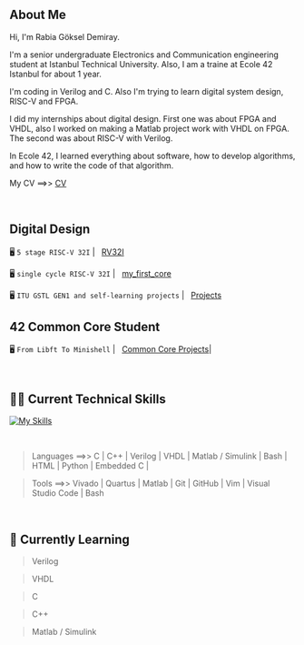 ## About Me
Hi, I'm Rabia Göksel Demiray. 

I'm a senior undergraduate Electronics and Communication engineering student at Istanbul Technical University. Also, I am a traine at Ecole 42 Istanbul for about 1 year. 

I'm coding in Verilog and C. Also I'm trying to learn digital system design, RISC-V and FPGA.

I did my internships about digital design. First one was about FPGA and VHDL, also I worked on making a Matlab project work with VHDL on FPGA. The second was about RISC-V with Verilog.

In Ecole 42, I learned everything about software, how to develop algorithms, and how to write the code of that algorithm.


My CV ==>>  [CV](https://github.com/rgoksel/rgoksel/blob/main/rabia%20g%C3%B6ksel%20demiray%20cv.pdf)

</br>

## Digital Design

🖥️ `5 stage RISC-V 32I`
| &nbsp; [RV32I](https://github.com/rgoksel/RV32I-Core)

🖥️ `single cycle RISC-V 32I`
| &nbsp; [my_first_core](https://github.com/rgoksel/single-cycle-RV32I-Core)

🖥️ `ITU GSTL GEN1 and self-learning projects`
| &nbsp; [Projects](https://github.com/rgoksel/ITU-GSTL-GEN1)



## 42 Common Core Student

 🖥️ `From Libft To Minishell`
| &nbsp; [Common Core Projects](https://github.com/rgoksel/42/blob/main/README.md)|

<br>

## 🧑‍💻 Current Technical Skills

[![My Skills](https://skillicons.dev/icons?i=c,cpp,bash,vim,py,arduino,vscode,html,github,git,visualstudio,stm32)](https://skillicons.dev)

<br>

> Languages ==>>  C | C++ | Verilog | VHDL |  Matlab / Simulink | Bash | HTML | Python | Embedded C |

> Tools ==>>  Vivado | Quartus | Matlab | Git | GitHub | Vim | Visual Studio Code | Bash

<br>


## 🌱 Currently Learning
> Verilog

> VHDL

> C

> C++

> Matlab / Simulink 


<br>






